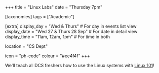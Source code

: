 +++
title = "Linux Labs"
date = "Thursday 7pm"

[taxonomies]
tags = ["Academic"]

[extra]
display_day = "Wed & Thurs"     # For day in events list view
display_date = "Wed 27 & Thurs 28 Sep"  # For date in detail view
display_time = "11am, 12am, 1pm"    # For time in both

location = "CS Dept"

icon = "ph-code"
colour = "#ee4f4f"
+++

We'll teach all DCS freshers how to use the Linux systems with [Linux 101](@/resources/linux-101/index.md)!